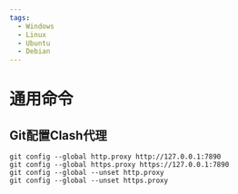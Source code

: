 ```yaml
---
tags:
  - Windows
  - Linux
  - Ubuntu
  - Debian
---
```


# 通用命令

## Git配置Clash代理
```shell
git config --global http.proxy http://127.0.0.1:7890
git config --global https.proxy https://127.0.0.1:7890
git config --global --unset http.proxy
git config --global --unset https.proxy
```
